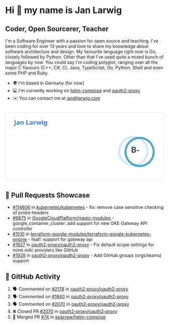 # Hi 👋 my name is Jan Larwig

## Coder, Open Sourcerer, Teacher

I'm a Software Engineer with a passion for open source and teaching. I've been coding for over 13 years and love to share my knowledge about software architecture and design. My favourite language right now is Go, closely followed by Python. Other than that I've used quite a mixed bunch of languages by now. You could say I'm coding polyglot, ranging over all the major C flavours (C++, C#, C), Java, TypeScript, Go, Python, Shell and even some PHP and Ruby.

- 🌍 I'm based in Germany (for now)
- 💻 I'm currently working on [helm-compose](https://seacrew.github.io/helm-compose/) and [oauth2-proxy](https://github.com/oauth2-proxy/oauth2-proxy)
- ✉️ You can contact me at [jan@larwig.com](mailto:jan@larwig.com)

<br>

<a href="https://github.com/anuraghazra/github-readme-stats">
  <picture>
    <source
      srcset="https://raw.githubusercontent.com/tuunit/tuunit/main/general_dark.svg" 
      media="(prefers-color-scheme: dark)" 
    />
    <source
      srcset="https://raw.githubusercontent.com/tuunit/tuunit/main/general_light.svg" 
      media="(prefers-color-scheme: light), (prefers-color-scheme: no-preference)" 
    />
    <img src="https://raw.githubusercontent.com/tuunit/tuunit/main/general_light.svg" />
  </picture>
</a>

## 🔧 Pull Requests Showcase

- [#114606](https://github.com/kubernetes/kubernetes/issues/114606) in [kubernetes/kubernetes](https://github.com/kubernetes/kubernetes) - fix: remove case sensitive checking of probe headers
- [#6875](https://github.com/GoogleCloudPlatform/magic-modules/pull/6875) in [GoogleCloudPlatform/magic-modules](https://github.com/GoogleCloudPlatform/magic-modules) - google_container_cluster: add support for new GKE Gateway API controller
- [#1510](https://github.com/terraform-google-modules/terraform-google-kubernetes-engine/pull/1510) in [terraform-google-modules/terraform-google-kubernetes-engine](https://github.com/terraform-google-modules/terraform-google-kubernetes-engine) - feat!: support for gateway api
- [#1927](https://github.com/oauth2-proxy/oauth2-proxy/issues/1927) in [oauth2-proxy/oauth2-proxy](https://github.com/oauth2-proxy/oauth2-proxy) - Fix default scope settings for none oidc providers like GitHub
- [#1928](https://github.com/oauth2-proxy/oauth2-proxy/issues/1928) in [oauth2-proxy/oauth2-proxy](https://github.com/oauth2-proxy/oauth2-proxy) - Add GitHub groups (orgs/teams) support

## 🔔 GitHub Activity

<!--START_SECTION:activity-->
1. 🗣 Commented on [#2178](https://github.com/oauth2-proxy/oauth2-proxy/issues/2178#issuecomment-1868513213) in [oauth2-proxy/oauth2-proxy](https://github.com/oauth2-proxy/oauth2-proxy)
2. 🗣 Commented on [#1840](https://github.com/oauth2-proxy/oauth2-proxy/pull/1840#issuecomment-1868510237) in [oauth2-proxy/oauth2-proxy](https://github.com/oauth2-proxy/oauth2-proxy)
3. 🗣 Commented on [#2070](https://github.com/oauth2-proxy/oauth2-proxy/pull/2070#issuecomment-1868509815) in [oauth2-proxy/oauth2-proxy](https://github.com/oauth2-proxy/oauth2-proxy)
4. ❌ Closed PR [#2070](https://github.com/oauth2-proxy/oauth2-proxy/pull/2070) in [oauth2-proxy/oauth2-proxy](https://github.com/oauth2-proxy/oauth2-proxy)
5. 🎉 Merged PR [#74](https://github.com/seacrew/helm-compose/pull/74) in [seacrew/helm-compose](https://github.com/seacrew/helm-compose)
<!--END_SECTION:activity-->
